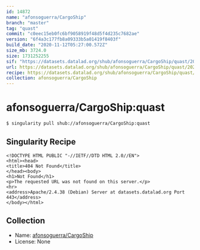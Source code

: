 ```yaml
---
id: 14872
name: "afonsoguerra/CargoShip"
branch: "master"
tag: "quast"
commit: "c0eec15eb0fc6bf9058919f48d5f4d235c7682ae"
version: "6f4a3c177fb8a09333b5a01419f8403f"
build_date: "2020-11-12T05:27:00.572Z"
size_mb: 3724.0
size: 1731252255
sif: "https://datasets.datalad.org/shub/afonsoguerra/CargoShip/quast/2020-11-12-c0eec15e-6f4a3c17/6f4a3c177fb8a09333b5a01419f8403f.sif"
url: https://datasets.datalad.org/shub/afonsoguerra/CargoShip/quast/2020-11-12-c0eec15e-6f4a3c17/
recipe: https://datasets.datalad.org/shub/afonsoguerra/CargoShip/quast/2020-11-12-c0eec15e-6f4a3c17/Singularity
collection: afonsoguerra/CargoShip
---
```


# afonsoguerra/CargoShip:quast

```bash
$ singularity pull shub://afonsoguerra/CargoShip:quast
```

## Singularity Recipe

```singularity
<!DOCTYPE HTML PUBLIC "-//IETF//DTD HTML 2.0//EN">
<html><head>
<title>404 Not Found</title>
</head><body>
<h1>Not Found</h1>
<p>The requested URL was not found on this server.</p>
<hr>
<address>Apache/2.4.38 (Debian) Server at datasets.datalad.org Port 443</address>
</body></html>
```

## Collection

 - Name: [afonsoguerra/CargoShip](https://github.com/afonsoguerra/CargoShip)
 - License: None


